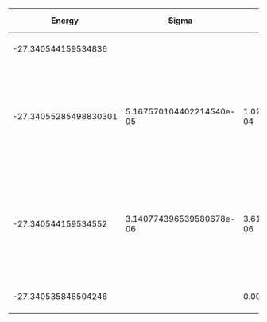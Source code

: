 | Energy                | Sigma                    | Energy Variance          | DOF | Einf               | Method                                                       | Data Repository |
|-----------------------|--------------------------|--------------------------|-----|--------------------|--------------------------------------------------------------|-----------------|
| -27.340544159534836   |                          |                          | 13  | 0.8914285714285715 | Lanczos (Quspin + Scipy)                                     |                 |
| -27.34055285498830301 | 5.167570104402214540e-05 | 1.021123460754086199e-04 | 13  | 0.8914285714285715 | VMC Determinant Slater-Jastrow (RBM) Ansatz with K=0 projections (symmetric wrt translations) |                 |
| -27.340544159534552   | 3.140774396539580678e-06 | 3.615214994693033564e-06 | 13  | 0.8914285714285715 | VMC Determinant Slater-Backflow-Jastrow (RBM) Ansatz with K=0 projections (symmetric wrt translations) |                 |
| -27.340535848504246   |                          | 0.000387000677501812     | 13  | 0.8914285714285715 | DMRG (maxbonddim = 4096)                                     |                 |
